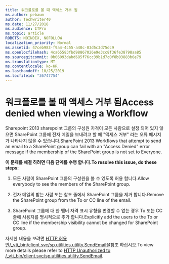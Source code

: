 ```yaml
---
title: 워크플로를 볼 때 액세스 거부 됨
ms.author: pebaum
author: Techwriter40
ms.date: 11/27/2018
ms.audience: ITPro
ms.topic: article
ROBOTS: NOINDEX, NOFOLLOW
localization_priority: Normal
ms.assetid: 47ceb983-f9a4-4c55-a40c-03d5c3d75dc9
ms.openlocfilehash: 4ca65583fbd98867026e9e3cc8f36fe38798aa85
ms.sourcegitcommit: 0b06093dabd685f76cc39b1d7c0f8b03883b6e79
ms.translationtype: MT
ms.contentlocale: ko-KR
ms.lasthandoff: 10/25/2019
ms.locfileid: "36747754"
---
```

# <a name="access-denied-when-viewing-a-workflow"></a><span data-ttu-id="0d950-102">워크플로를 볼 때 액세스 거부 됨</span><span class="sxs-lookup"><span data-stu-id="0d950-102">Access denied when viewing a Workflow</span></span>

<span data-ttu-id="0d950-103">Sharepoint 2013 sharepoint 그룹의 구성원 자격이 모든 사람으로 설정 되어 있지 않으면 SharePoint 그룹에 전자 메일을 보내려고 할 때 "액세스 거부" 라는 오류 메시지가 나타나지 않을 수 있습니다.</span><span class="sxs-lookup"><span data-stu-id="0d950-103">SharePoint 2013 Workflows that attempt to send an email to a SharePoint group can fail with an "Access Denied" error message if the membership of the SharePoint group is not set to Everyone.</span></span>
  
 <span data-ttu-id="0d950-104">**이 문제를 해결 하려면 다음 단계를 수행 합니다.**</span><span class="sxs-lookup"><span data-stu-id="0d950-104">**To resolve this issue, do these steps:**</span></span>
  
 1. <span data-ttu-id="0d950-105">모든 사람이 SharePoint 그룹의 구성원을 볼 수 있도록 허용 합니다.</span><span class="sxs-lookup"><span data-stu-id="0d950-105">Allow everybody to see the members of the SharePoint group.</span></span>
  
 2. <span data-ttu-id="0d950-106">전자 메일의 받는 사람 또는 참조 줄에서 SharePoint 그룹을 제거 합니다.</span><span class="sxs-lookup"><span data-stu-id="0d950-106">Remove the SharePoint group from the To or CC line of the email.</span></span>
  
 3. <span data-ttu-id="0d950-107">SharePoint 그룹에 대 한 멤버 자격 표시 유형을 변경할 수 없는 경우 To 또는 CC 줄에 사용자를 명시적으로 추가 합니다.</span><span class="sxs-lookup"><span data-stu-id="0d950-107">Explicitly add the users to the To or CC line if the membership visibility cannot be changed for SharePoint group.</span></span>
  
<span data-ttu-id="0d950-108">자세한 내용을 보려면 [HTTP 허용 안/_vti_bin/client.svc/sp.utilities.utility.SendEmail을](https://go.microsoft.com/fwlink/?linkid=2044694&amp;clcid=0x409)참조 하십시오.</span><span class="sxs-lookup"><span data-stu-id="0d950-108">To view more details please refer to [HTTP Unauthorized to /_vti_bin/client.svc/sp.utilities.utility.SendEmail](https://go.microsoft.com/fwlink/?linkid=2044694&amp;clcid=0x409).</span></span>
  